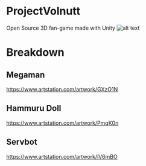 # ProjectVolnutt
Open Source 3D fan-game made with Unity
![alt text](https://cdna.artstation.com/p/assets/images/images/017/132/148/large/jonathan-ramos-2019-04-08-18-58-46-window.jpg?1554760860)

# Breakdown
## Megaman
https://www.artstation.com/artwork/GXzO1N

## Hammuru Doll
https://www.artstation.com/artwork/PmqK0n

## Servbot
https://www.artstation.com/artwork/lV6mBO
